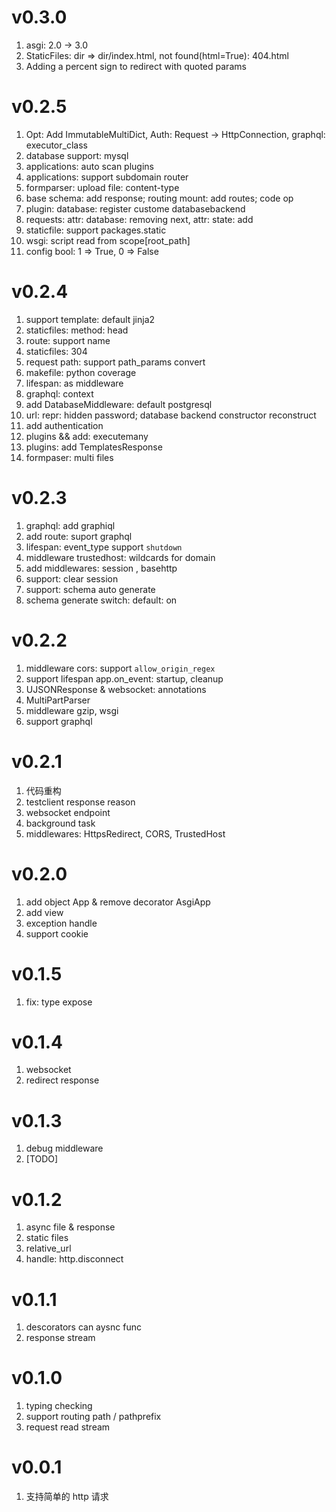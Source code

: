 # v0.3.0
1. asgi: 2.0 -> 3.0
2. StaticFiles: dir => dir/index.html, not found(html=True): 404.html
3. Adding a percent sign to redirect with quoted params

# v0.2.5
1. Opt: Add ImmutableMultiDict, Auth: Request -> HttpConnection, graphql: executor_class
2. database support: mysql
3. applications: auto scan plugins
4. applications: support subdomain router
5. formparser: upload file: content-type
6. base schema: add response; routing mount: add routes; code op
7. plugin: database: register custome databasebackend
8. requests: attr: database: removing next, attr: state: add
9. staticfile: support packages.static
10. wsgi: script read from scope[root_path]
11. config bool: 1 => True, 0 => False


# v0.2.4
1. support template: default jinja2
2. staticfiles: method: head
3. route: support name
4. staticfiles: 304
5. request path: support path_params convert
6. makefile: python coverage
7. lifespan: as middleware
8. graphql: context
9. add DatabaseMiddleware: default postgresql
10. url: repr: hidden password; database backend constructor reconstruct
11. add authentication
12. plugins && add: executemany
13. plugins: add TemplatesResponse
14. formpaser: multi files


# v0.2.3
1. graphql: add graphiql
2. add route: suport graphql
3. lifespan: event_type support `shutdown`
4. middleware trustedhost: wildcards for domain
5. add middlewares: session , basehttp
6. support: clear session
7. support: schema auto generate
8. schema generate switch: default: on

# v0.2.2
1. middleware cors: support `allow_origin_regex`
2. support lifespan app.on_event: startup, cleanup
3. UJSONResponse & websocket: annotations
4. MultiPartParser
5. middleware gzip, wsgi
6. support graphql

# v0.2.1
1. 代码重构
2. testclient response reason
3. websocket endpoint
4. background task
5. middlewares: HttpsRedirect, CORS, TrustedHost

# v0.2.0
1. add object App & remove decorator AsgiApp
2. add view
3. exception handle
4. support cookie

# v0.1.5
1. fix: type expose

# v0.1.4
1. websocket
2. redirect response

# v0.1.3
1. debug middleware
2. [TODO]

# v0.1.2
1. async file & response
2. static files
3. relative_url
4. handle: http.disconnect

# v0.1.1
1. descorators can aysnc func
2. response stream


# v0.1.0
1. typing checking
2. support routing path / pathprefix
3. request read stream

# v0.0.1
1. 支持简单的 http 请求